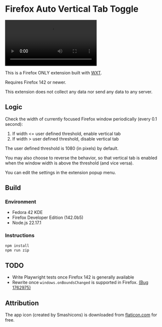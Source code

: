 # Firefox Auto Vertical Tab Toggle

<video src="https://github.com/user-attachments/assets/cc06ef4b-3996-448d-827a-85216857767d"  controls></video>

This is a Firefox ONLY extension built with [WXT](https://wxt.dev/).

Requires Firefox 142 or newer.

This extension does not collect any data nor send any data to any server.

## Logic

Check the width of currently focused Firefox window periodically (every 0.1 second):

1. If width <= user defined threshold, enable vertical tab
2. If width > user defined threshold, disable vertical tab

The user defined threshold is 1080 (in pixels) by default.

You may also choose to reverse the behavior, so that vertical tab is enabled when the window width is above the threshold (and vice versa).

You can edit the settings in the extension popup menu.

## Build

### Environment

- Fedora 42 KDE
- Firefox Developer Edition (142.0b5)
- Node.js 22.17.1

### Instructions

```bash
npm install
npm run zip
```

## TODO

- Write Playwright tests once Firefox 142 is generally available
- Rewrite once `windows.onBoundsChanged` is supported in Firefox. [(Bug 1762975)](https://bugzilla.mozilla.org/show_bug.cgi?id=1762975)

## Attribution

The app icon (created by Smashicons) is downloaded from [flaticon.com](https://www.flaticon.com/free-icon/network_660484) for free.
